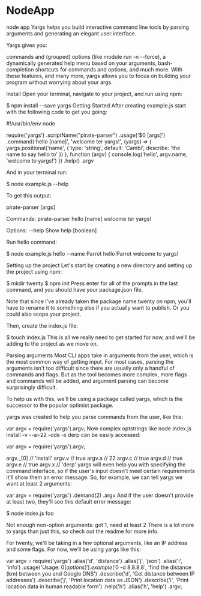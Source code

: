 # NodeApp

node app Yargs helps you build interactive command line tools by parsing arguments and generating an elegant user interface.

Yargs gives you:

commands and (grouped) options (like module run -n --force),
a dynamically generated help menu based on your arguments,
bash-completion shortcuts for commands and options,
and much more.
With these features, and many more, yargs allows you to focus on building your program without worrying about your args.

Install
Open your terminal, navigate to your project, and run using npm:

\$ npm install --save yargs
Getting Started
After creating example.js start with the following code to get you going:

#!/usr/bin/env node

require('yargs')
.scriptName("pirate-parser")
.usage('\$0 <cmd> [args]')
.command('hello [name]', 'welcome ter yargs!', (yargs) => {
yargs.positional('name', {
type: 'string',
default: 'Cambi',
describe: 'the name to say hello to'
})
}, function (argv) {
console.log('hello', argv.name, 'welcome to yargs!')
})
.help()
.argv

And in your terminal run:

\$ node example.js --help

To get this output:

pirate-parser <cmd> [args]

Commands:
pirate-parser hello [name] welcome ter yargs!

Options:
--help Show help [boolean]

Run hello command:

\$ node example.js hello --name Parrot
hello Parrot welcome to yargs!

Setting up the project
Let's start by creating a new directory and setting up the project using npm:

$ mkdir twenty
$ npm init
Press enter for all of the prompts in the last command, and you should have your package.json file.

Note that since I've already taken the package name twenty on npm, you'll have to rename it to something else if you actually want to publish. Or you could also scope your project.

Then, create the index.js file:

\$ touch index.js
This is all we really need to get started for now, and we'll be adding to the project as we move on.

Parsing arguments
Most CLI apps take in arguments from the user, which is the most common way of getting input. For most cases, parsing the arguments isn't too difficult since there are usually only a handful of commands and flags. But as the tool becomes more complex, more flags and commands will be added, and argument parsing can become surprisingly difficult.

To help us with this, we'll be using a package called yargs, which is the successor to the popular optimist package.

yargs was created to help you parse commands from the user, like this:

var argv = require('yargs').argv;
Now complex optstrings like node index.js install -v --a=22 -cde -x derp can be easily accessed:

var argv = require('yargs').argv;

argv.\_[0] // 'install'
argv.v // true
argv.a // 22
argv.c // true
argv.d // true
argv.e // true
argv.x // 'derp'
yargs will even help you with specifying the command interface, so if the user's input doesn't meet certain requirements it'll show them an error message. So, for example, we can tell yargs we want at least 2 arguments:

var argv = require('yargs')
.demand(2)
.argv
And if the user doesn't provide at least two, they'll see this default error message:

\$ node index.js foo

Not enough non-option arguments: got 1, need at least 2
There is a lot more to yargs than just this, so check out the readme for more info.

For twenty, we'll be taking in a few optional arguments, like an IP address and some flags. For now, we'll be using yargs like this:

var argv = require('yargs')
.alias('d', 'distance')
.alias('j', 'json')
.alias('i', 'info')
.usage('Usage: $0 [options]')
    .example('$0 -d 8.8.8.8', 'find the distance (km) between you and Google DNS')
.describe('d', 'Get distance between IP addresses')
.describe('j', 'Print location data as JSON')
.describe('i', 'Print location data in human readable form')
.help('h')
.alias('h', 'help')
.argv;
